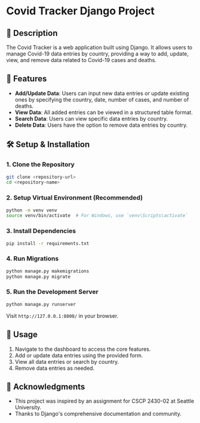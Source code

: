 # Covid Tracker Django Project

## 📌 Description

The Covid Tracker is a web application built using Django. It allows users to manage Covid-19 data entries by country, providing a way to add, update, view, and remove data related to Covid-19 cases and deaths.

## 🚀 Features

- **Add/Update Data**: Users can input new data entries or update existing ones by specifying the country, date, number of cases, and number of deaths.
- **View Data**: All added entries can be viewed in a structured table format.
- **Search Data**: Users can view specific data entries by country.
- **Delete Data**: Users have the option to remove data entries by country.

## 🛠️ Setup & Installation

### 1. Clone the Repository

```bash
git clone <repository-url>
cd <repository-name>
```

### 2. Setup Virtual Environment (Recommended)

```bash
python -m venv venv
source venv/bin/activate  # For Windows, use `venv\Scripts\activate`
```

### 3. Install Dependencies

```bash
pip install -r requirements.txt
```

### 4. Run Migrations

```bash
python manage.py makemigrations
python manage.py migrate
```

### 5. Run the Development Server

```bash
python manage.py runserver
```

Visit `http://127.0.0.1:8000/` in your browser.

## 📖 Usage

1. Navigate to the dashboard to access the core features.
2. Add or update data entries using the provided form.
3. View all data entries or search by country.
4. Remove data entries as needed.

## 🙏 Acknowledgments
- This project was inspired by an assignment for CSCP 2430-02 at Seattle University.
- Thanks to Django's comprehensive documentation and community.
